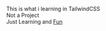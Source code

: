 This is what i learning in TailwindCSS <br>
Not a Project <br>
Just Learning and <span style="text-decoration: 1px underline;">Fun</span>
